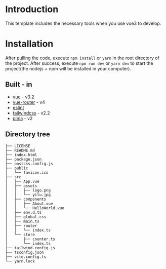 # Introduction
This template includes the necessary tools when you use vue3 to develop.


# Installation

  After pulling the code, execute `npm install` or `yarn` in the root directory of the project. After success, execute `npm run dev` or `yarn dev` to start the project(the nodejs + npm will be installed in your computer).

## Built - in
* [vue](https://v3.cn.vuejs.org/) - v3.2
* [vue-router](https://router.vuejs.org/zh/) - v4
* [eslint](https://eslint.bootcss.com/)
* [tailwindcss](https://www.tailwindcss.cn/) - v2.2
* [pinia](https://pinia.esm.dev/) - v2

## Directory tree
```
├── LICENSE
├── README.md
├── index.html
├── package.json
├── postcss.config.js
├── public
│   └── favicon.ico
├── src
│   ├── App.vue
│   ├── assets
│   │   ├── logo.png
│   │   └── yilu.jpg
│   ├── components
│   │   ├── About.vue
│   │   └── HelloWorld.vue
│   ├── env.d.ts
│   ├── global.css
│   ├── main.ts
│   ├── router
│   │   └── index.ts
│   └── store
│       ├── counter.ts
│       └── index.ts
├── tailwind.config.js
├── tsconfig.json
├── vite.config.ts
└── yarn.lock

```